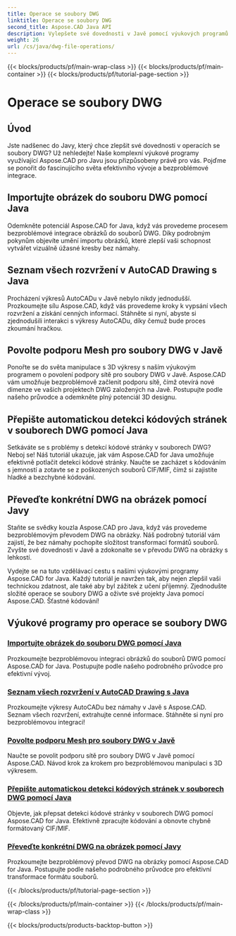 ```yaml
---
title: Operace se soubory DWG
linktitle: Operace se soubory DWG
second_title: Aspose.CAD Java API
description: Vylepšete své dovednosti v Javě pomocí výukových programů Aspose.CAD. Naučte se import obrázků, výpis rozvržení, podporu sítě, přepsání kódové stránky a převod DWG na obrázky bez námahy.
weight: 26
url: /cs/java/dwg-file-operations/
---
```


{{< blocks/products/pf/main-wrap-class >}}
{{< blocks/products/pf/main-container >}}
{{< blocks/products/pf/tutorial-page-section >}}

# Operace se soubory DWG

## Úvod

Jste nadšenec do Javy, který chce zlepšit své dovednosti v operacích se soubory DWG? Už nehledejte! Naše komplexní výukové programy využívající Aspose.CAD pro Javu jsou přizpůsobeny právě pro vás. Pojďme se ponořit do fascinujícího světa efektivního vývoje a bezproblémové integrace.

## Importujte obrázek do souboru DWG pomocí Java

Odemkněte potenciál Aspose.CAD for Java, když vás provedeme procesem bezproblémové integrace obrázků do souborů DWG. Díky podrobným pokynům objevíte umění importu obrázků, které zlepší vaši schopnost vytvářet vizuálně úžasné kresby bez námahy.

## Seznam všech rozvržení v AutoCAD Drawing s Java

Procházení výkresů AutoCADu v Javě nebylo nikdy jednodušší. Prozkoumejte sílu Aspose.CAD, když vás provedeme kroky k vypsání všech rozvržení a získání cenných informací. Stáhněte si nyní, abyste si zjednodušili interakci s výkresy AutoCADu, díky čemuž bude proces zkoumání hračkou.

## Povolte podporu Mesh pro soubory DWG v Javě

Ponořte se do světa manipulace s 3D výkresy s naším výukovým programem o povolení podpory sítě pro soubory DWG v Javě. Aspose.CAD vám umožňuje bezproblémově začlenit podporu sítě, čímž otevírá nové dimenze ve vašich projektech DWG založených na Javě. Postupujte podle našeho průvodce a odemkněte plný potenciál 3D designu.

## Přepište automatickou detekci kódových stránek v souborech DWG pomocí Java

Setkáváte se s problémy s detekcí kódové stránky v souborech DWG? Neboj se! Náš tutoriál ukazuje, jak vám Aspose.CAD for Java umožňuje efektivně potlačit detekci kódové stránky. Naučte se zacházet s kódováním s jemností a zotavte se z poškozených souborů CIF/MIF, čímž si zajistíte hladké a bezchybné kódování.

## Převeďte konkrétní DWG na obrázek pomocí Javy

Staňte se svědky kouzla Aspose.CAD pro Java, když vás provedeme bezproblémovým převodem DWG na obrázky. Náš podrobný tutoriál vám zajistí, že bez námahy pochopíte složitost transformací formátů souborů. Zvyšte své dovednosti v Javě a zdokonalte se v převodu DWG na obrázky s lehkostí.

Vydejte se na tuto vzdělávací cestu s našimi výukovými programy Aspose.CAD for Java. Každý tutoriál je navržen tak, aby nejen zlepšil vaši technickou zdatnost, ale také aby byl zážitek z učení příjemný. Zjednodušte složité operace se soubory DWG a oživte své projekty Java pomocí Aspose.CAD. Šťastné kódování!

## Výukové programy pro operace se soubory DWG
### [Importujte obrázek do souboru DWG pomocí Java](./import-image-to-dwg/)
Prozkoumejte bezproblémovou integraci obrázků do souborů DWG pomocí Aspose.CAD for Java. Postupujte podle našeho podrobného průvodce pro efektivní vývoj.
### [Seznam všech rozvržení v AutoCAD Drawing s Java](./list-all-layouts/)
Prozkoumejte výkresy AutoCADu bez námahy v Javě s Aspose.CAD. Seznam všech rozvržení, extrahujte cenné informace. Stáhněte si nyní pro bezproblémovou integraci!
### [Povolte podporu Mesh pro soubory DWG v Javě](./mesh-support-for-dwg/)
Naučte se povolit podporu sítě pro soubory DWG v Javě pomocí Aspose.CAD. Návod krok za krokem pro bezproblémovou manipulaci s 3D výkresem.
### [Přepište automatickou detekci kódových stránek v souborech DWG pomocí Java](./override-code-page-detection/)
Objevte, jak přepsat detekci kódové stránky v souborech DWG pomocí Aspose.CAD for Java. Efektivně zpracujte kódování a obnovte chybně formátovaný CIF/MIF.
### [Převeďte konkrétní DWG na obrázek pomocí Javy](./convert-dwg-to-image/)
Prozkoumejte bezproblémový převod DWG na obrázky pomocí Aspose.CAD for Java. Postupujte podle našeho podrobného průvodce pro efektivní transformace formátu souborů.

{{< /blocks/products/pf/tutorial-page-section >}}

{{< /blocks/products/pf/main-container >}}
{{< /blocks/products/pf/main-wrap-class >}}

{{< blocks/products/products-backtop-button >}}
